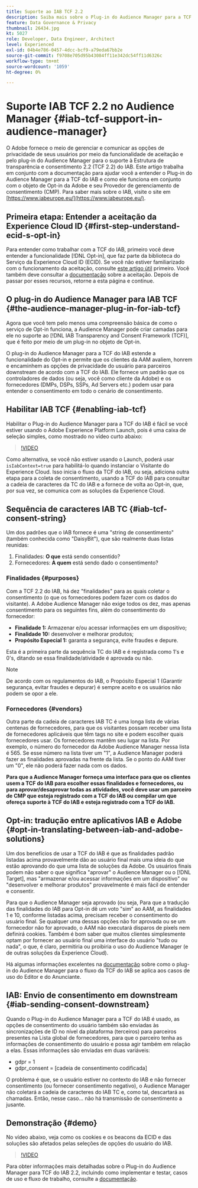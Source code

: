 ```yaml
---
title: Suporte ao IAB TCF 2.2
description: Saiba mais sobre o Plug-in do Audience Manager para a TCF do IAB e como ele funciona com o objeto de aceitação da Adobe e seu Provedor de gerenciamento de consentimento (CMP).
feature: Data Governance & Privacy
thumbnail: 26434.jpg
kt: 5027
role: Developer, Data Engineer, Architect
level: Experienced
exl-id: 04b4e786-0457-4dcc-bcf9-a79eda67bb2e
source-git-commit: f9708e705d95b43084ff11e342dc54ff11d6326c
workflow-type: tm+mt
source-wordcount: '1059'
ht-degree: 0%

---
```


# Suporte IAB TCF 2.2 no Audience Manager {#iab-tcf-support-in-audience-manager}

O Adobe fornece o meio de gerenciar e comunicar as opções de privacidade de seus usuários por meio da funcionalidade de aceitação e pelo plug-in do Audience Manager para o suporte à Estrutura de transparência e consentimento 2.2 (TCF 2.2) do IAB. Este artigo trabalha em conjunto com a documentação para ajudar você a entender o Plug-in do Audience Manager para a TCF do IAB e como ele funciona em conjunto com o objeto de Opt-in da Adobe e seu Provedor de gerenciamento de consentimento (CMP). Para saber mais sobre o IAB, visite o site em [https://www.iabeurope.eu/](https://www.iabeurope.eu/).

## Primeira etapa: Entender a aceitação da Experience Cloud ID {#first-step-understand-ecid-s-opt-in}

Para entender como trabalhar com a TCF do IAB, primeiro você deve entender a funcionalidade [!DNL Opt-in], que faz parte da biblioteca do Serviço da Experience Cloud ID (ECID). Se você não estiver familiarizado com o funcionamento da aceitação, consulte [este artigo útil](https://experienceleague.adobe.com/docs/core-services-learn/tutorials/id-service/use-opt-in-to-control-experience-cloud-activities-based-on-user-consent.html) primeiro. Você também deve consultar a [documentação](https://experienceleague.adobe.com/docs/id-service/using/implementation/opt-in-service/optin-overview.html) sobre a aceitação. Depois de passar por esses recursos, retorne a esta página e continue.

## O plug-in do Audience Manager para IAB TCF {#the-audience-manager-plug-in-for-iab-tcf}

Agora que você tem pelo menos uma compreensão básica de como o serviço de Opt-in funciona, a Audience Manager pode criar camadas para ele no suporte ao [!DNL IAB Transparency and Consent Framework (TCF)], que é feito por meio de um plug-in no objeto de Opt-in.

O plug-in do Audience Manager para a TCF do IAB estende a funcionalidade do Opt-in e permite que os clientes da AAM avaliem, honrem e encaminhem as opções de privacidade do usuário para parceiros downstream de acordo com a TCF do IAB. Ele fornece um padrão que os controladores de dados (ou seja, você como cliente da Adobe) e os fornecedores (DMPs, DSPs, SSPs, Ad Servers etc.) podem usar para entender o consentimento em todo o cenário de consentimento.

## Habilitar IAB TCF {#enabling-iab-tcf}

Habilitar o Plug-in do Audience Manager para a TCF do IAB é fácil se você estiver usando o Adobe Experience Platform Launch, pois é uma caixa de seleção simples, como mostrado no vídeo curto abaixo:

>[!VIDEO](https://video.tv.adobe.com/v/26433/?quality=12)

Como alternativa, se você não estiver usando o Launch, poderá usar `isIabContext=true` para habilitá-lo quando instanciar o Visitante do Experience Cloud. Isso inicia o fluxo da TCF do IAB, ou seja, adiciona outra etapa para a coleta de consentimento, usando a TCF do IAB para consultar a cadeia de caracteres da TC do IAB e a fornece de volta ao Opt-in, que, por sua vez, se comunica com as soluções da Experience Cloud.

## Sequência de caracteres IAB TC {#iab-tcf-consent-string}

Um dos padrões que o IAB fornece é uma &quot;string de consentimento&quot; (também conhecida como &quot;DaisyBit&quot;), que são realmente duas listas reunidas:

1. Finalidades: **O que** está sendo consentido?
1. Fornecedores: **A quem** está sendo dado o consentimento?

### Finalidades {#purposes}

Com a TCF 2.2 do IAB, há dez &quot;finalidades&quot; para as quais coletar o consentimento (o que os fornecedores podem fazer com os dados do visitante). A Adobe Audience Manager não exige todos os dez, mas apenas consentimento para os seguintes fins, além do consentimento do fornecedor:

* **Finalidade 1:** Armazenar e/ou acessar informações em um dispositivo;
* **Finalidade 10:** desenvolver e melhorar produtos;
* **Propósito Especial 1:** garanta a segurança, evite fraudes e depure.

Esta é a primeira parte da sequência TC do IAB e é registrada como 1&#39;s e 0&#39;s, ditando se essa finalidade/atividade é aprovada ou não.

>[!NOTE]
>
>De acordo com os regulamentos do IAB, o Propósito Especial 1 (Garantir segurança, evitar fraudes e depurar) é sempre aceito e os usuários não podem se opor a ele.

### Fornecedores {#vendors}

Outra parte da cadeia de caracteres IAB TC é uma longa lista de várias centenas de fornecedores, para que os visitantes possam receber uma lista de fornecedores aplicáveis que têm tags no site e podem escolher quais fornecedores usar. Os fornecedores mantêm seu lugar na lista. Por exemplo, o número do fornecedor da Adobe Audience Manager nessa lista é 565. Se esse número na lista tiver um &quot;1&quot;, a Audience Manager poderá fazer as finalidades aprovadas na frente da lista. Se o ponto do AAM tiver um &quot;0&quot;, ele não poderá fazer nada com os dados.

**Para que a Audience Manager forneça uma interface para que os clientes usem a TCF do IAB para escolher essas finalidades e fornecedores, ou para aprovar/desaprovar todas as atividades, você deve usar um parceiro de CMP que esteja registrado com a TCF do IAB ou compilar um que ofereça suporte à TCF do IAB e esteja registrado com a TCF do IAB.**

## Opt-in: tradução entre aplicativos IAB e Adobe {#opt-in-translating-between-iab-and-adobe-solutions}

Um dos benefícios de usar a TCF do IAB é que as finalidades padrão listadas acima provavelmente dão ao usuário final mais uma ideia do que estão aprovando do que uma lista de soluções da Adobe. Os usuários finais podem não saber o que significa &quot;aprovar&quot; o Audience Manager ou o [!DNL Target], mas &quot;armazenar e/ou acessar informações em um dispositivo&quot; ou &quot;desenvolver e melhorar produtos&quot; provavelmente é mais fácil de entender e consentir.

Para que o Audience Manager seja aprovado (ou seja, Para que a tradução das finalidades do IAB para Opt-in dê um voto &quot;sim&quot; ao AAM, as finalidades 1 e 10, conforme listadas acima, precisam receber o consentimento do usuário final. Se qualquer uma dessas opções não for aprovada ou se um fornecedor não for aprovado, o AAM não executará disparos de pixels nem definirá cookies. Também é bom saber que muitos clientes simplesmente optam por fornecer ao usuário final uma interface do usuário &quot;tudo ou nada&quot;, o que, é claro, permitiria ou proibiria o uso do Audience Manager (e de outras soluções da Experience Cloud).

Há algumas informações excelentes na [documentação](https://experienceleague.adobe.com/docs/audience-manager/user-guide/overview/data-privacy/consent-management/aam-iab-plugin.html?lang=en) sobre como o plug-in do Audience Manager para o fluxo da TCF do IAB se aplica aos casos de uso do Editor e do Anunciante.

## IAB: Envio de consentimento em downstream {#iab-sending-consent-downstream}

Quando o Plug-in do Audience Manager para a TCF do IAB é usado, as opções de consentimento do usuário também são enviadas às sincronizações de ID no nível da plataforma (terceiros) para parceiros presentes na Lista global de fornecedores, para que o parceiro tenha as informações de consentimento do usuário e possa agir também em relação a elas. Essas informações são enviadas em duas variáveis:

* gdpr = 1
* gdpr_consent = [cadeia de consentimento codificada]

O problema é que, se o usuário estiver no contexto do IAB e não fornecer consentimento (ou fornecer consentimento negativo), o Audience Manager não coletará a cadeia de caracteres do IAB TC e, como tal, descartará as chamadas. Então, nesse caso... não há transmissão de consentimento a jusante.

## Demonstração {#demo}

No vídeo abaixo, veja como os cookies e os beacons da ECID e das soluções são afetados pelas seleções de opções do usuário do IAB.

>[!VIDEO](https://video.tv.adobe.com/v/26434/?quality=12)

Para obter informações mais detalhadas sobre o Plug-in do Audience Manager para TCF do IAB 2.2, incluindo como implementar e testar, casos de uso e fluxo de trabalho, consulte a [documentação](https://experienceleague.adobe.com/docs/audience-manager/user-guide/overview/data-privacy/consent-management/aam-iab-plugin.html).
